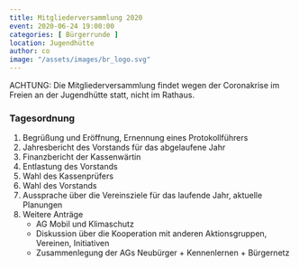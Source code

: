 ```yaml
---
title: Mitgliederversammlung 2020
event: 2020-06-24 19:00:00
categories: [ Bürgerrunde ]
location: Jugendhütte
author: co
image: "/assets/images/br_logo.svg"
---
```


ACHTUNG: Die Mitgliederversammlung findet wegen der Coronakrise im Freien an der Jugendhütte statt, nicht im Rathaus.

### Tagesordnung

1. Begrüßung und Eröffnung, Ernennung eines Protokollführers
2. Jahresbericht des Vorstands für das abgelaufene Jahr
3. Finanzbericht der Kassenwärtin
4. Entlastung des Vorstands
5. Wahl des Kassenprüfers
6. Wahl des Vorstands
7. Aussprache über die Vereinsziele für das laufende Jahr, aktuelle Planungen
8. Weitere Anträge
    * AG Mobil und Klimaschutz
    * Diskussion über die Kooperation mit anderen Aktionsgruppen, Vereinen, Initiativen
    * Zusammenlegung der AGs Neubürger + Kennenlernen + Bürgernetz
